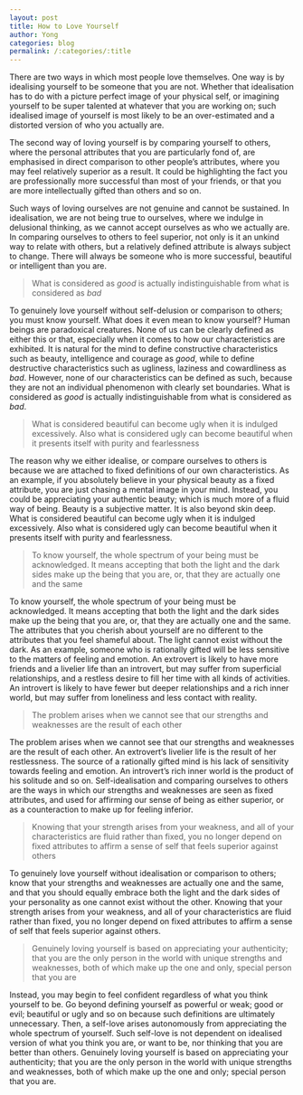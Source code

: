 ```yaml
---
layout: post
title: How to Love Yourself
author: Yong
categories: blog
permalink: /:categories/:title
---
```


There are two ways in which most people love themselves. One way is by idealising yourself to be someone that you are not. Whether that idealisation has to do with a picture perfect image of your physical self, or imagining yourself to be super talented at whatever that you are working on; such idealised image of yourself is most likely to be an over-estimated and a distorted version of who you actually are. 

The second way of loving yourself is by comparing yourself to others, where the personal attributes that you are particularly fond of, are emphasised in direct comparison to other people’s attributes, where you may feel relatively superior as a result. It could be highlighting the fact you are professionally more successful than most of your friends, or that you are more intellectually gifted than others and so on.

Such ways of loving ourselves are not genuine and cannot be sustained. In idealisation, we are not being true to ourselves, where we indulge in delusional thinking, as we cannot accept ourselves as who we actually are. In comparing ourselves to others to feel superior, not only is it an unkind way to relate with others, but a relatively defined attribute is always subject to change. There will always be someone who is more successful, beautiful or intelligent than you are.

> What is considered as *good* is actually indistinguishable from what is considered as *bad*

To genuinely love yourself without self-delusion or comparison to others; you must know yourself. What does it even mean to know yourself? Human beings are paradoxical creatures. None of us can be clearly defined as either this or that, especially when it comes to how our characteristics are exhibited. It is natural for the mind to define constructive characteristics such as beauty, intelligence and courage as *good*, while to define destructive characteristics such as ugliness, laziness and cowardliness as *bad*. However, none of our characteristics can be defined as such, because they are not an individual phenomenon with clearly set boundaries. What is considered as *good* is actually indistinguishable from what is considered as *bad*.


> What is considered beautiful can become ugly when it is indulged excessively. Also what is considered ugly can become beautiful when it presents itself with purity and fearlessness

The reason why we either idealise, or compare ourselves to others is because we are attached to fixed definitions of our own characteristics. As an example, if you absolutely believe in your physical beauty as a fixed attribute, you are just chasing a mental image in your mind. Instead, you could be appreciating your authentic beauty; which is much more of a fluid way of being. Beauty is a subjective matter. It is also beyond skin deep. What is considered beautiful can become ugly when it is indulged excessively. Also what is considered ugly can become beautiful when it presents itself with purity and fearlessness.

> To know yourself, the whole spectrum of your being must be acknowledged. It means accepting that both the light and the dark sides make up the being that you are, or, that they are actually one and the same

To know yourself, the whole spectrum of your being must be acknowledged. It means accepting that both the light and the dark sides make up the being that you are, or, that they are actually one and the same. The attributes that you cherish about yourself are no different to the attributes that you feel shameful about. The light cannot exist without the dark. As an example, someone who is rationally gifted will be less sensitive to the matters of feeling and emotion. An extrovert is likely to have more friends and a livelier life than an introvert, but may suffer from superficial relationships, and a restless desire to fill her time with all kinds of activities. An introvert is likely to have fewer but deeper relationships and a rich inner world, but may suffer from loneliness and less contact with reality. 

> The problem arises when we cannot see that our strengths and weaknesses are the result of each other

The problem arises when we cannot see that our strengths and weaknesses are the result of each other. An extrovert’s livelier life is the result of her restlessness. The source of a rationally gifted mind is his lack of sensitivity towards feeling and emotion. An introvert’s rich inner world is the product of his solitude and so on. Self-idealisation and comparing ourselves to others are the ways in which our strengths and weaknesses are seen as fixed attributes, and used for affirming our sense of being as either superior, or as a counteraction to make up for feeling inferior.

> Knowing that your strength arises from your weakness, and all of your characteristics are fluid rather than fixed, you no longer depend on fixed attributes to affirm a sense of self that feels superior against others

To genuinely love yourself without idealisation or comparison to others; know that your strengths and weaknesses are actually one and the same, and that you should equally embrace both the light and the dark sides of your personality as one cannot exist without the other. Knowing that your strength arises from your weakness, and all of your characteristics are fluid rather than fixed, you no longer depend on fixed attributes to affirm a sense of self that feels superior against others. 

> Genuinely loving yourself is based on appreciating your authenticity; that you are the only person in the world with unique strengths and weaknesses, both of which make up the one and only, special person that you are

Instead, you may begin to feel confident regardless of what you think yourself to be. Go beyond defining yourself as powerful or weak; good or evil; beautiful or ugly and so on because such definitions are ultimately unnecessary. Then, a self-love arises autonomously from appreciating the whole spectrum of yourself. Such self-love is not dependent on idealised version of what you think you are, or want to be, nor thinking that you are better than others. Genuinely loving yourself is based on appreciating your authenticity; that you are the only person in the world with unique strengths and weaknesses, both of which make up the one and only; special person that you are.
